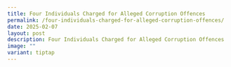 ```yaml
---
title: Four Individuals Charged for Alleged Corruption Offences
permalink: /four-individuals-charged-for-alleged-corruption-offences/
date: 2025-02-07
layout: post
description: Four Individuals Charged for Alleged Corruption Offences
image: ""
variant: tiptap
---
```


